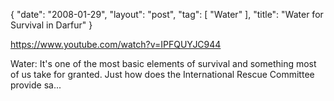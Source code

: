{
   "date": "2008-01-29",
   "layout": "post",
   "tag": [
      "Water"
   ],
   "title": "Water for Survival in Darfur"
}

https://www.youtube.com/watch?v=IPFQUYJC944  

Water: It's one of the most basic elements of survival and something most of us take for granted. Just how does the International Rescue Committee provide sa...